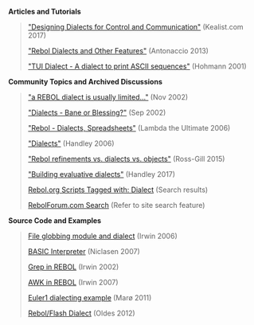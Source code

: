 **Articles and Tutorials**

>["Designing Dialects for Control and Communication"](http://www.kealist.com/) (Kealist.com 2017)
>
>["Rebol Dialects and Other Features"](http://re-bol.com/starting_computer_programming_with_rebol.html#section-3)  (Antonaccio 2013)
>
>["TUI Dialect - A dialect to print ASCII sequences"](http://rebol2.blogspot.com/2012/01/tui-dialect-dialect-to-print-ascii.html) (Hohmann 2001)

**Community Topics and Archived Discussions**

> ["a REBOL dialect is usually limited..."](http://www.rebol.org/ml-display-thread.r?m=rmlGRXJ) (Nov 2002)
>
> ["Dialects - Bane or Blessing?"](http://www.rebol.org/ml-display-thread.r?m=rmlKCCJ) (Sep 2002)
>
> ["Rebol - Dialects, Spreadsheets"](http://lambda-the-ultimate.org/node/1240) (Lambda the Ultimate 2006)
>
> ["Dialects"](http://www.codeconscious.com/rebol/dialects.html) (Handley 2006)
>
> ["Rebol refinements vs. dialects vs. objects"](https://softwareengineering.stackexchange.com/questions/297886/rebol-refinements-vs-dialects-vs-objects) (Ross-Gill 2015)
>
> ["Building evaluative dialects"](https://forum.rebol.info/t/building-evaluative-dialects/157) (Handley 2017)
>
> [Rebol.org Scripts Tagged with: Dialect](http://www.rebol.org/st-topic-details.r?tag=type//dialect) (Search results)
>
> [RebolForum.com Search](http://www.rebolforum.com/index.cgi?f=home) (Refer to site search feature)

**Source Code and Examples**

> [File globbing module and dialect](http://www.rebol.org/view-script.r?script=file-list.r) (Irwin 2006)
>
> [BASIC Interpreter](http://rebol2.blogspot.com/2012/02/basic-intepreter.html) (Niclasen 2007)
>
> [Grep in REBOL](https://gist.github.com/greggirwin/2dfe6bc45f596592c890b52d1d7f9475) (Irwin 2002)
>
> [AWK in REBOL](https://gist.github.com/greggirwin/6397bdfe8e9e7dd9f3d543bc4b0e570c) (Irwin 2007)
>
> [Euler1 dialecting example](https://gist.github.com/tormaroe/1497179) (Marø 2011)
>
> [Rebol/Flash Dialect](http://rebol.desajn.net/rswf/) (Oldes 2012)
